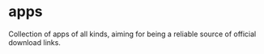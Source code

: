 # apps
Collection of apps of all kinds, aiming for being a reliable source of official download links.
